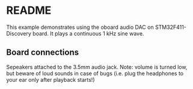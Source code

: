# README

This example demonstrates using the oboard audio DAC on
STM32F411-Discovery board.
It plays a continuous 1 kHz sine wave.

## Board connections

Sepeakers attached to the 3.5mm audio jack.
Note: volume is turned low, but beware of loud sounds
in case of bugs (i.e. plug the headphones to your ear
only after playback starts!)

